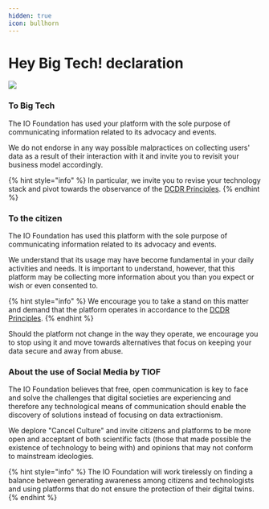 ```yaml
---
hidden: true
icon: bullhorn
---
```


# Hey Big Tech! declaration



![](http://tiof.click/TIOFWikiHeader)

### To Big Tech

The IO Foundation has used your platform with the sole purpose of communicating information related to its advocacy and events.

We do not endorse in any way possible malpractices on collecting users' data as a result of their interaction with it and invite you to revisit your business model accordingly.

{% hint style="info" %}
In particular, we invite you to revise your technology stack and pivot towards the observance of the [DCDR Principles](https://tiof.click/DCDRPrinciples).
{% endhint %}

### To the citizen

The IO Foundation has used this platform with the sole purpose of communicating information related to its advocacy and events.

We understand that its usage may have become fundamental in your daily activities and needs. It is important to understand, however, that this platform may be collecting more information about you than you expect or wish or even consented to.

{% hint style="info" %}
We encourage you to take a stand on this matter and demand that the platform operates in accordance to the [DCDR Principles](https://tiof.click/DCDRPrinciples).
{% endhint %}

Should the platform not change in the way they operate, we encourage you to stop using it and move towards alternatives that focus on keeping your data secure and away from abuse.

### About the use of Social Media by TIOF

The IO Foundation believes that free, open communication is key to face and solve the challenges that digital societies are experiencing and therefore any technological means of communication should enable the discovery of solutions instead of focusing on data extractionism.

We deplore "Cancel Culture" and invite citizens and platforms to be more open and acceptant of both scientific facts (those that made possible the existence of technology to being with) and opinions that may not conform to mainstream ideologies.

{% hint style="info" %}
The IO Foundation will work tirelessly on finding a balance between generating awareness among citizens and technologists and using platforms that do not ensure the protection of their digital twins.
{% endhint %}
